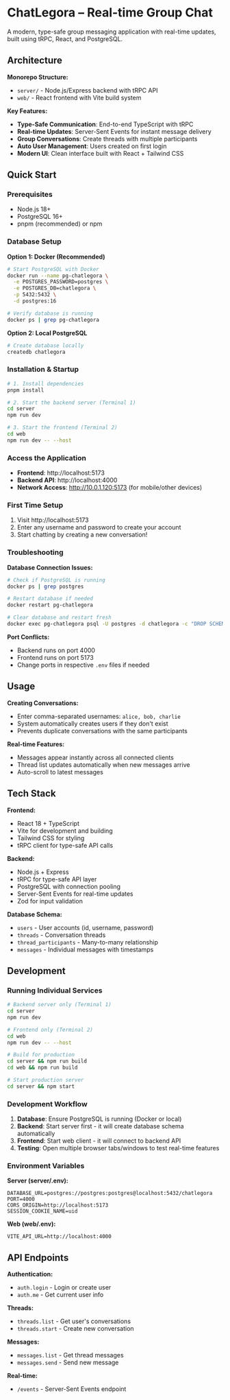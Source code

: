 # ChatLegora – Real-time Group Chat

A modern, type-safe group messaging application with real-time updates, built using tRPC, React, and PostgreSQL.

## Architecture

**Monorepo Structure:**
- `server/` - Node.js/Express backend with tRPC API
- `web/` - React frontend with Vite build system

**Key Features:**
- **Type-Safe Communication**: End-to-end TypeScript with tRPC
- **Real-time Updates**: Server-Sent Events for instant message delivery
- **Group Conversations**: Create threads with multiple participants
- **Auto User Management**: Users created on first login
- **Modern UI**: Clean interface built with React + Tailwind CSS

## Quick Start

### Prerequisites
- Node.js 18+ 
- PostgreSQL 16+
- pnpm (recommended) or npm

### Database Setup

**Option 1: Docker (Recommended)**
```bash
# Start PostgreSQL with Docker
docker run --name pg-chatlegora \
  -e POSTGRES_PASSWORD=postgres \
  -e POSTGRES_DB=chatlegora \
  -p 5432:5432 \
  -d postgres:16

# Verify database is running
docker ps | grep pg-chatlegora
```

**Option 2: Local PostgreSQL**
```bash
# Create database locally
createdb chatlegora
```

### Installation & Startup

```bash
# 1. Install dependencies
pnpm install

# 2. Start the backend server (Terminal 1)
cd server
npm run dev

# 3. Start the frontend (Terminal 2) 
cd web
npm run dev -- --host
```

### Access the Application
- **Frontend**: http://localhost:5173
- **Backend API**: http://localhost:4000
- **Network Access**: http://10.0.1.120:5173 (for mobile/other devices)

### First Time Setup
1. Visit http://localhost:5173
2. Enter any username and password to create your account
3. Start chatting by creating a new conversation!

### Troubleshooting

**Database Connection Issues:**
```bash
# Check if PostgreSQL is running
docker ps | grep postgres

# Restart database if needed
docker restart pg-chatlegora

# Clear database and restart fresh
docker exec pg-chatlegora psql -U postgres -d chatlegora -c "DROP SCHEMA public CASCADE; CREATE SCHEMA public;"
```

**Port Conflicts:**
- Backend runs on port 4000
- Frontend runs on port 5173
- Change ports in respective `.env` files if needed

## Usage

**Creating Conversations:**
- Enter comma-separated usernames: `alice, bob, charlie`
- System automatically creates users if they don't exist
- Prevents duplicate conversations with the same participants

**Real-time Features:**
- Messages appear instantly across all connected clients
- Thread list updates automatically when new messages arrive
- Auto-scroll to latest messages

## Tech Stack

**Frontend:**
- React 18 + TypeScript
- Vite for development and building
- Tailwind CSS for styling
- tRPC client for type-safe API calls

**Backend:**
- Node.js + Express
- tRPC for type-safe API layer
- PostgreSQL with connection pooling
- Server-Sent Events for real-time updates
- Zod for input validation

**Database Schema:**
- `users` - User accounts (id, username, password)
- `threads` - Conversation threads
- `thread_participants` - Many-to-many relationship
- `messages` - Individual messages with timestamps

## Development

### Running Individual Services

```bash
# Backend server only (Terminal 1)
cd server
npm run dev

# Frontend only (Terminal 2)
cd web  
npm run dev -- --host

# Build for production
cd server && npm run build
cd web && npm run build

# Start production server
cd server && npm start
```

### Development Workflow

1. **Database**: Ensure PostgreSQL is running (Docker or local)
2. **Backend**: Start server first - it will create database schema automatically
3. **Frontend**: Start web client - it will connect to backend API
4. **Testing**: Open multiple browser tabs/windows to test real-time features

### Environment Variables

**Server (server/.env):**
```env
DATABASE_URL=postgres://postgres:postgres@localhost:5432/chatlegora
PORT=4000
CORS_ORIGIN=http://localhost:5173
SESSION_COOKIE_NAME=uid
```

**Web (web/.env):**
```env
VITE_API_URL=http://localhost:4000
```

## API Endpoints

**Authentication:**
- `auth.login` - Login or create user
- `auth.me` - Get current user info

**Threads:**
- `threads.list` - Get user's conversations
- `threads.start` - Create new conversation

**Messages:**
- `messages.list` - Get thread messages
- `messages.send` - Send new message

**Real-time:**
- `/events` - Server-Sent Events endpoint
